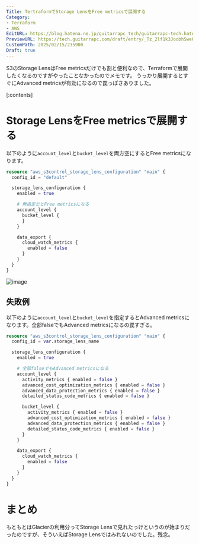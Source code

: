 ```yaml
---
Title: TertraformでStorage LensをFree metricsで展開する
Category:
- Terraform
- AWS
EditURL: https://blog.hatena.ne.jp/guitarrapc_tech/guitarrapc-tech.hatenablog.com/atom/entry/6802418398329694408
PreviewURL: https://tech.guitarrapc.com/draft/entry/_Tz_2lf1k3JoobhSwe65HbUoI6Y
CustomPath: 2025/02/15/235900
Draft: true
---
```


S3のStorage LensはFree metricsだけでも割と便利なので、Terraformで展開したくなるのですがやったことなかったのでメモです。
うっかり展開するとすぐにAdvanced metricsが有効になるので罠っぽさありました。

[:contents]

# Storage LensをFree metricsで展開する

以下のように`account_level`と`bucket_level`を両方空にするとFree metricsになります。

```terraform
resource "aws_s3control_storage_lens_configuration" "main" {
  config_id = "default"

  storage_lens_configuration {
    enabled = true

    # 無指定だとFree metricsになる
    account_level {
      bucket_level {
      }
    }

    data_export {
      cloud_watch_metrics {
        enabled = false
      }
    }
  }
}
```

![image](https://github.com/user-attachments/assets/72558c86-09ef-4bf6-9f3a-0d95a3b8a171)

## 失敗例

以下のように`account_level`と`bucket_level`を指定するとAdvanced metricsになります。全部falseでもAdvanced metricsになるの罠すぎる。

```terraform
resource "aws_s3control_storage_lens_configuration" "main" {
  config_id = var.storage_lens_name

  storage_lens_configuration {
    enabled = true

    # 全部falseでもAdvanced metricsになる
    account_level {
      activity_metrics { enabled = false }
      advanced_cost_optimization_metrics { enabled = false }
      advanced_data_protection_metrics { enabled = false }
      detailed_status_code_metrics { enabled = false }

      bucket_level {
        activity_metrics { enabled = false }
        advanced_cost_optimization_metrics { enabled = false }
        advanced_data_protection_metrics { enabled = false }
        detailed_status_code_metrics { enabled = false }
      }
    }

    data_export {
      cloud_watch_metrics {
        enabled = false
      }
    }
  }
}
```

# まとめ

もともとはGlacierの利用分ってStorage Lensで見れたっけというのが始まりだったのですが、そういえばStorage Lensではみれないのでした。残念。
